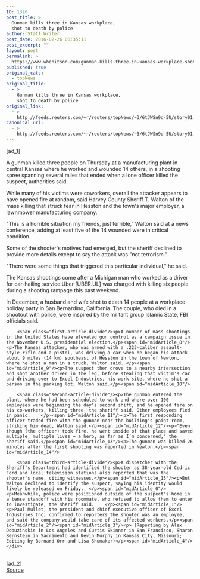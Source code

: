 ```yaml
---
ID: 1326
post_title: >
  Gunman kills three in Kansas workplace,
  shot to death by police
author: Staff Writer
post_date: 2016-02-26 06:35:11
post_excerpt: ""
layout: post
permalink: >
  https://www.whenitson.com/gunman-kills-three-in-kansas-workplace-shot-to-death-by-police/
published: true
original_cats:
  - topNews
original_title:
  - >
    Gunman kills three in Kansas workplace,
    shot to death by police
original_link:
  - >
    http://feeds.reuters.com/~r/reuters/topNews/~3/6tJWSn9d-5U/story01.htm
canonical_url:
  - >
    http://feeds.reuters.com/~r/reuters/topNews/~3/6tJWSn9d-5U/story01.htm
---
```

 [ad_1]
<br><div id="articleText">
<span id="midArticle_start"/>

<span id="midArticle_0"/><span class="focusParagraph" readability="6"><p><span class="articleLocatio&lt;/span&gt;n">A gunman killed three people on Thursday at a manufacturing plant in central Kansas where he worked and wounded 14 others, in a shooting spree spanning several miles that ended when a lone officer killed the suspect, authorities said.</span></p></span><span id="midArticle_1"/><p>While many of his victims were coworkers, overall the attacker appears to have opened fire at random, said Harvey County Sheriff T. Walton of the mass killing that struck fear in Hesston and the town's major employer, a lawnmower manufacturing company. </p><span id="midArticle_2"/><p>"This is a horrible situation my friends, just terrible,” Walton said at a news conference, adding at least five of the 14 wounded were in critical condition.</p><span id="midArticle_3"/><p>Some of the shooter's motives had emerged, but the sheriff declined to provide more details except to say the attack was "not terrorism."</p><span id="midArticle_4"/><p>"There were some things that triggered this particular individual," he said.</p><span id="midArticle_5"/><p>The Kansas shootings come after a Michigan man who worked as a driver for car-hailing service Uber [UBER.UL] was charged with killing six people during a shooting rampage this past weekend.</p><span id="midArticle_6"/><p>In December, a husband and wife shot to death 14 people at a workplace holiday party in San Bernardino, California. The couple, who died in a shootout with police, were inspired by the militant group Islamic State, FBI officials said. </p><span id="midArticle_7"/>
        
        <span class="first-article-divide"/><p>A number of mass shootings in the United States have elevated gun control as a campaign issue in the November U.S. presidential election.</p><span id="midArticle_8"/><p>The Kansas attacker, who was armed with a .223-caliber assault-style rifle and a pistol, was driving a car when he began his attack about 9 miles (14 km) southeast of Hesston in the town of Newton, where he shot a man in a truck, Walton said. </p><span id="midArticle_9"/><p>The suspect then drove to a nearby intersection and shot another driver in the leg, before stealing that victim's car and driving over to Excel Industries, his work site, where he shot a person in the parking lot, Walton said.</p><span id="midArticle_10"/>
        
        <span class="second-article-divide"/><p>The gunman entered the plant, where he had been scheduled to work and where over 100 employees were beginning the day's second shift, and he opened fire on his co-workers, killing three, the sheriff said. Other employees fled in panic.    </p><span id="midArticle_11"/><p>The first responding officer traded fire with the gunman near the building's paint room, striking him dead, Walton said.</p><span id="midArticle_12"/><p>"Even though (the officer) took fire, he went inside of that place and saved multiple, multiple lives – a hero, as far as I’m concerned," the sheriff said.</p><span id="midArticle_13"/><p>The gunman was killed 26 minutes after the first shooting was reported in Newton.</p><span id="midArticle_14"/>
        
        <span class="third-article-divide"/><p>A dispatcher with the Sheriff's Department had identified the shooter as 38-year-old Cedric Ford and local television stations also reported that was the shooter's name, citing witnesses.</p><span id="midArticle_15"/><p>But Walton declined to identify the suspect, saying his identity would likely be released on Friday.  </p><span id="midArticle_0"/><p>Meanwhile, police were positioned outside of the suspect's home in a tense standoff with his roommate, who refused to allow them to enter to investigate, the sheriff said.    </p><span id="midArticle_1"/><p>Paul Mullet, the president and chief executive officer of Excel Industries Inc, confirmed to reporters the shooter was an employee, and said the company would take care of its affected workers.</p><span id="midArticle_2"/><span id="midArticle_3"/><p> (Reporting by Alex Dobuzinskis in Los Angeles and Curtis Skinner in San Francisco, Sharon Bernstein in Sacramento and Kevin Murphy in Kansas City, Missouri; Editing by Bernard Orr and Lisa Shumaker)</p><span id="midArticle_4"/></div>
<br>[ad_2]
<br><a href="http://feeds.reuters.com/~r/reuters/topNews/~3/6tJWSn9d-5U/story01.htm">Source </a>
